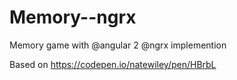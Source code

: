 # Memory--ngrx
Memory game with @angular 2 @ngrx implemention

Based on https://codepen.io/natewiley/pen/HBrbL

